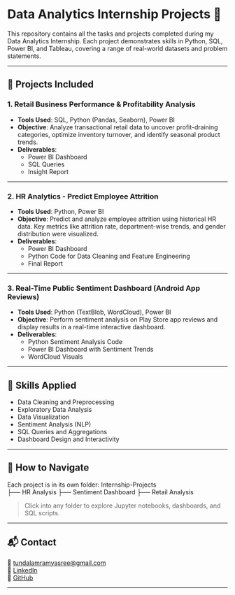 # Data Analytics Internship Projects 🚀

This repository contains all the tasks and projects completed during my Data Analytics Internship. Each project demonstrates skills in Python, SQL, Power BI, and Tableau, covering a range of real-world datasets and problem statements.

---

## 📁 Projects Included

### 1. Retail Business Performance & Profitability Analysis
- **Tools Used**: SQL, Python (Pandas, Seaborn), Power BI
- **Objective**: Analyze transactional retail data to uncover profit-draining categories, optimize inventory turnover, and identify seasonal product trends.
- **Deliverables**: 
  - Power BI Dashboard  
  - SQL Queries  
  - Insight Report

---

### 2. HR Analytics - Predict Employee Attrition
- **Tools Used**: Python, Power BI
- **Objective**: Predict and analyze employee attrition using historical HR data. Key metrics like attrition rate, department-wise trends, and gender distribution were visualized.
- **Deliverables**:
  - Power BI Dashboard  
  - Python Code for Data Cleaning and Feature Engineering  
  - Final Report

---

### 3. Real-Time Public Sentiment Dashboard (Android App Reviews)
- **Tools Used**: Python (TextBlob, WordCloud), Power BI
- **Objective**: Perform sentiment analysis on Play Store app reviews and display results in a real-time interactive dashboard.
- **Deliverables**:
  - Python Sentiment Analysis Code  
  - Power BI Dashboard with Sentiment Trends  
  - WordCloud Visuals

---

## 🧠 Skills Applied

- Data Cleaning and Preprocessing
- Exploratory Data Analysis
- Data Visualization
- Sentiment Analysis (NLP)
- SQL Queries and Aggregations
- Dashboard Design and Interactivity

---

## 📌 How to Navigate

Each project is in its own folder:
Internship-Projects\
├── HR Analysis
├── Sentiment Dashboard
├── Retail Analysis

> Click into any folder to explore Jupyter notebooks, dashboards, and SQL scripts.

---

## 📬 Contact

📧 tundalamramyasree@gmail.com  
🔗 [LinkedIn](https://linkedin.com/in/tundulamramya)  
🐍 [GitHub](https://github.com/Ramyasree2004)

---


